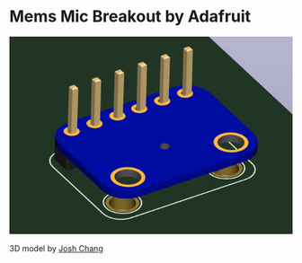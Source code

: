 Mems Mic Breakout by Adafruit
=============================

![](image.png)

3D model by [Josh Chang](https://grabcad.com/library/adafruit-i2s-pi-mic-breakout-sph0645-1)
